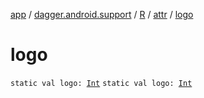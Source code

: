 [app](../../../index.md) / [dagger.android.support](../../index.md) / [R](../index.md) / [attr](index.md) / [logo](./logo.md)

# logo

`static val logo: `[`Int`](https://kotlinlang.org/api/latest/jvm/stdlib/kotlin/-int/index.html)
`static val logo: `[`Int`](https://kotlinlang.org/api/latest/jvm/stdlib/kotlin/-int/index.html)